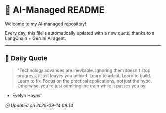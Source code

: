 # 🧠 AI-Managed README

Welcome to my AI-managed repository!

Every day, this file is automatically updated with a new quote, thanks to a LangChain + Gemini AI agent.

---

## 📅 Daily Quote

> "Technology advances are inevitable.
Ignoring them doesn't stop progress, it just leaves you behind.
Learn to adapt. Learn to build. Learn to fix.
Focus on the practical applications, not just the hype.
Otherwise, you're just admiring the train while it passes you by.

- Evelyn Hayes"

*🕒 Updated on 2025-09-14 08:14*